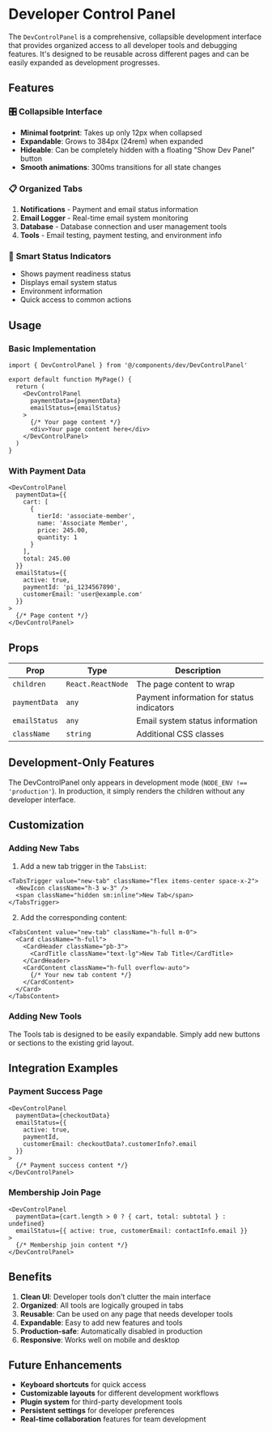 # Developer Control Panel

The `DevControlPanel` is a comprehensive, collapsible development interface that provides organized access to all developer tools and debugging features. It's designed to be reusable across different pages and can be easily expanded as development progresses.

## Features

### 🎛️ **Collapsible Interface**
- **Minimal footprint**: Takes up only 12px when collapsed
- **Expandable**: Grows to 384px (24rem) when expanded
- **Hideable**: Can be completely hidden with a floating "Show Dev Panel" button
- **Smooth animations**: 300ms transitions for all state changes

### 📋 **Organized Tabs**
1. **Notifications** - Payment and email status information
2. **Email Logger** - Real-time email system monitoring
3. **Database** - Database connection and user management tools
4. **Tools** - Email testing, payment testing, and environment info

### 🎯 **Smart Status Indicators**
- Shows payment readiness status
- Displays email system status
- Environment information
- Quick access to common actions

## Usage

### Basic Implementation

```tsx
import { DevControlPanel } from '@/components/dev/DevControlPanel'

export default function MyPage() {
  return (
    <DevControlPanel
      paymentData={paymentData}
      emailStatus={emailStatus}
    >
      {/* Your page content */}
      <div>Your page content here</div>
    </DevControlPanel>
  )
}
```

### With Payment Data

```tsx
<DevControlPanel
  paymentData={{
    cart: [
      {
        tierId: 'associate-member',
        name: 'Associate Member',
        price: 245.00,
        quantity: 1
      }
    ],
    total: 245.00
  }}
  emailStatus={{
    active: true,
    paymentId: 'pi_1234567890',
    customerEmail: 'user@example.com'
  }}
>
  {/* Page content */}
</DevControlPanel>
```

## Props

| Prop | Type | Description |
|------|------|-------------|
| `children` | `React.ReactNode` | The page content to wrap |
| `paymentData` | `any` | Payment information for status indicators |
| `emailStatus` | `any` | Email system status information |
| `className` | `string` | Additional CSS classes |

## Development-Only Features

The DevControlPanel only appears in development mode (`NODE_ENV !== 'production'`). In production, it simply renders the children without any developer interface.

## Customization

### Adding New Tabs

1. Add a new tab trigger in the `TabsList`:
```tsx
<TabsTrigger value="new-tab" className="flex items-center space-x-2">
  <NewIcon className="h-3 w-3" />
  <span className="hidden sm:inline">New Tab</span>
</TabsTrigger>
```

2. Add the corresponding content:
```tsx
<TabsContent value="new-tab" className="h-full m-0">
  <Card className="h-full">
    <CardHeader className="pb-3">
      <CardTitle className="text-lg">New Tab Title</CardTitle>
    </CardHeader>
    <CardContent className="h-full overflow-auto">
      {/* Your new tab content */}
    </CardContent>
  </Card>
</TabsContent>
```

### Adding New Tools

The Tools tab is designed to be easily expandable. Simply add new buttons or sections to the existing grid layout.

## Integration Examples

### Payment Success Page
```tsx
<DevControlPanel
  paymentData={checkoutData}
  emailStatus={{ 
    active: true, 
    paymentId, 
    customerEmail: checkoutData?.customerInfo?.email 
  }}
>
  {/* Payment success content */}
</DevControlPanel>
```

### Membership Join Page
```tsx
<DevControlPanel
  paymentData={cart.length > 0 ? { cart, total: subtotal } : undefined}
  emailStatus={{ active: true, customerEmail: contactInfo.email }}
>
  {/* Membership join content */}
</DevControlPanel>
```

## Benefits

1. **Clean UI**: Developer tools don't clutter the main interface
2. **Organized**: All tools are logically grouped in tabs
3. **Reusable**: Can be used on any page that needs developer tools
4. **Expandable**: Easy to add new features and tools
5. **Production-safe**: Automatically disabled in production
6. **Responsive**: Works well on mobile and desktop

## Future Enhancements

- **Keyboard shortcuts** for quick access
- **Customizable layouts** for different development workflows
- **Plugin system** for third-party development tools
- **Persistent settings** for developer preferences
- **Real-time collaboration** features for team development 